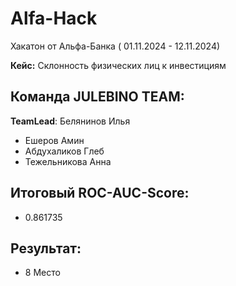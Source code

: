 # Alfa-Hack
Хакатон от Альфа-Банка ( 01.11.2024 - 12.11.2024)

**Кейс:** Склонность физических лиц к инвестициям

## Команда JULEBINO TEAM:
**TeamLead**: Белянинов Илья
- Ешеров Амин
- Абдухаликов Глеб
- Тежельникова Анна

## Итоговый ROC-AUC-Score:
- 0.861735

## Результат:
- 8 Место
